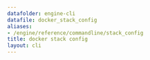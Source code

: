 ```yaml
---
datafolder: engine-cli
datafile: docker_stack_config
aliases:
- /engine/reference/commandline/stack_config
title: docker stack config
layout: cli
---
```


<!--
此页面是根据 Docker 源代码自动生成的。如果您想建议更改此处显示的文本，请在 GitHub 上的源代码仓库中打开一个工单或拉取请求：

https://github.com/docker/cli
-->

